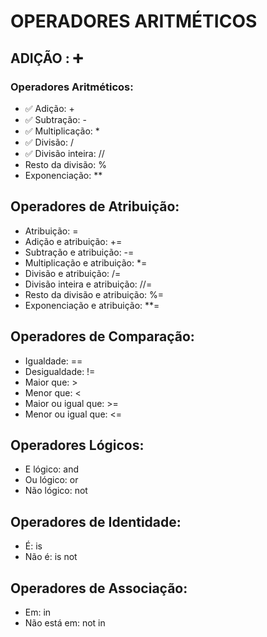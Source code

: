 # OPERADORES ARITMÉTICOS

## ADIÇÃO : ➕


### Operadores Aritméticos:
  - ✅ Adição: +
  - ✅ Subtração: -
  - ✅ Multiplicação: *
  - ✅ Divisão: /
  - ✅ Divisão inteira: //
  -  Resto da divisão: %
  -  Exponenciação: **

## Operadores de Atribuição:
  - Atribuição: =
  - Adição e atribuição: +=
  - Subtração e atribuição: -=
  - Multiplicação e atribuição: *=
  - Divisão e atribuição: /=
  - Divisão inteira e atribuição: //=
  - Resto da divisão e atribuição: %=
  - Exponenciação e atribuição: **=

## Operadores de Comparação:
  - Igualdade: ==
  -  Desigualdade: !=
  -  Maior que: >
  -  Menor que: <
  -  Maior ou igual que: >=
  -  Menor ou igual que: <=

## Operadores Lógicos:
  - E lógico: and
  - Ou lógico: or
  - Não lógico: not

## Operadores de Identidade:
  - É: is
  - Não é: is not

## Operadores de Associação:
  - Em: in
  - Não está em: not in